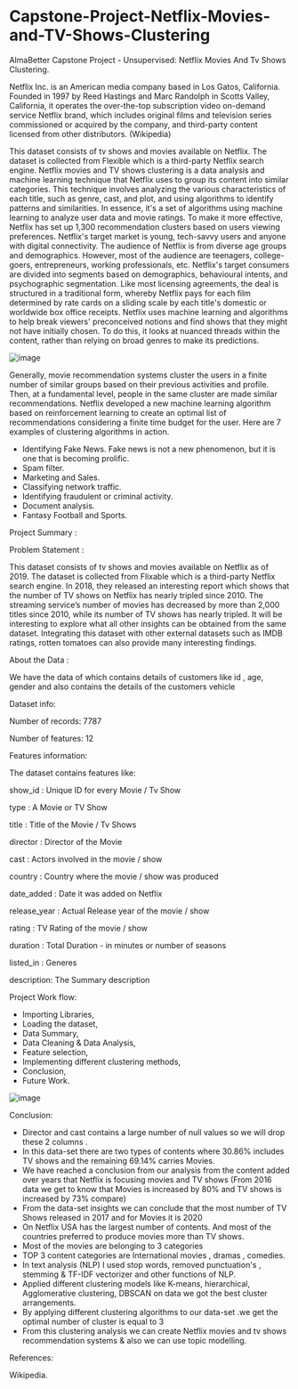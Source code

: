 # Capstone-Project-Netflix-Movies-and-TV-Shows-Clustering

AlmaBetter Capstone Project  - Unsupervised: Netflix Movies And Tv Shows Clustering.


Netflix Inc. is an American media company based in Los Gatos, California. Founded in 1997 by Reed Hastings and Marc Randolph in Scotts Valley, California, it operates the over-the-top subscription video on-demand service Netflix brand, which includes original films and television series commissioned or acquired by the company, and third-party content licensed from other distributors. (Wikipedia)


This dataset consists of tv shows and movies available on Netflix. The dataset is collected from Flexible which is a third-party Netflix search engine. Netflix movies and TV shows clustering is a data analysis and machine learning technique that Netflix uses to group its content into similar categories. This technique involves analyzing the various characteristics of each title, such as genre, cast, and plot, and using algorithms to identify patterns and similarities. In essence, it's a set of algorithms using machine learning to analyze user data and movie ratings. To make it more effective, Netflix has set up 1,300 recommendation clusters based on users viewing preferences. Netflix's target market is young, tech-savvy users and anyone with digital connectivity. The audience of Netflix is from diverse age groups and demographics. However, most of the audience are teenagers, college-goers, entrepreneurs, working professionals, etc. Netflix's target consumers are divided into segments based on demographics, behavioural intents, and psychographic segmentation. Like most licensing agreements, the deal is structured in a traditional form, whereby Netflix pays for each film determined by rate cards on a sliding scale by each title's domestic or worldwide box office receipts. Netflix uses machine learning and algorithms to help break viewers' preconceived notions and find shows that they might not have initially chosen. To do this, it looks at nuanced threads within the content, rather than relying on broad genres to make its predictions.




![image](https://github.com/samchak18/Capstone-Project-4_Netflix-Movies-and-TV-Shows-Clustering/assets/114379464/313f5668-b90d-4fab-b32e-cec44a7790f8)




Generally, movie recommendation systems cluster the users in a finite number of similar groups based on their previous activities and profile. Then, at a fundamental level, people in the same cluster are made similar recommendations. Netflix developed a new machine learning algorithm based on reinforcement learning to create an optimal list of recommendations considering a finite time budget for the user. Here are 7 examples of clustering algorithms in action.
- Identifying Fake News. Fake news is not a new phenomenon, but it is one that is becoming prolific. 
- Spam filter.
- Marketing and Sales. 
- Classifying network traffic.
- Identifying fraudulent or criminal activity. 
- Document analysis. 
- Fantasy Football and Sports.



Project Summary :

Problem Statement :

This dataset consists of tv shows and movies available on Netflix as of 2019. The dataset is collected from Flixable which is a third-party Netflix search engine.
In 2018, they released an interesting report which shows that the number of TV shows on Netflix has nearly tripled since 2010. The streaming service’s number of movies has decreased by more than 2,000 titles since 2010, while its number of TV shows has nearly tripled. It will be interesting to explore what all other insights can be obtained from the same dataset.
Integrating this dataset with other external datasets such as IMDB ratings, rotten tomatoes can also provide many interesting findings.

About the Data :

We have the data of which contains details of customers like id , age, gender and also contains the details of the customers vehicle

Dataset info:


Number of records: 7787

Number of features: 12

Features information:

The dataset contains features like:


show_id : Unique ID for every Movie / Tv Show

type : A Movie or TV Show

title : Title of the Movie / Tv Shows

director : Director of the Movie

cast : Actors involved in the movie / show

country : Country where the movie / show was produced

date_added : Date it was added on Netflix

release_year : Actual Release year of the movie / show

rating : TV Rating of the movie / show

duration : Total Duration - in minutes or number of seasons

listed_in : Generes

description: The Summary description

Project Work flow:

- Importing Libraries,
- Loading the dataset,
- Data Summary,
- Data Cleaning & Data Analysis,
- Feature selection,
- Implementing different clustering methods,
- Conclusion,
- Future Work.




![image](https://github.com/samchak18/Capstone-Project-4_Netflix-Movies-and-TV-Shows-Clustering/assets/114379464/8eb63ae3-09a2-40a5-93eb-f692c933e181)




Conclusion:

- Director and cast contains a large number of null values so we will drop these 2 columns .
- In this data-set there are two types of contents where 30.86% includes TV shows and the remaining 69.14%  carries Movies.
- We have reached a conclusion from our analysis from the content added over years that Netflix is focusing
movies and TV shows (From 2016 data we get to know that Movies is increased by 80% and TV shows is  increased by 73% compare)
- From the data-set insights we can conclude that the most number of TV Shows released in 2017 and for  Movies it is 2020
- On Netflix USA has the largest number of contents. And most of the countries preferred to produce movies  more than TV shows.
- Most of the movies are belonging to 3 categories
- TOP 3 content categories are International movies , dramas , comedies.
- 	In text analysis (NLP) I used stop words, removed punctuation's , stemming & TF-IDF vectorizer and other  functions of NLP.
- 	Applied different clustering models like K-means, hierarchical, Agglomerative clustering, DBSCAN on data we got the best cluster arrangements.
- 	By applying different clustering algorithms to our data-set .we get the optimal number of  cluster is equal to 3
- 	From this clustering analysis we can create Netflix movies and tv shows recommendation systems & also we can use topic modelling.


References:

Wikipedia.





